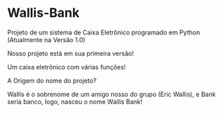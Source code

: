 # Wallis-Bank
Projeto de um sistema de Caixa Eletrônico programado em Python (Atualmente na Versão 1.0)

Nosso projeto está em sua primeira versão!

Um caixa eletrônico com várias funções!

A Origem do nome do projeto? 

Wallis é o sobrenome de um amigo nosso do grupo (Eric Wallis), e Bank seria banco, logo, nasceu o nome Wallis Bank!
